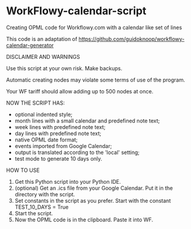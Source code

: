 # WorkFlowy-calendar-script
Creating OPML code for Workflowy.com with a calendar like set of lines

This code is an adaptation of https://github.com/guidoknoop/workflowy-calendar-generator

DISCLAIMER AND WARNINGS

Use this script at your own risk. Make backups.

Automatic creating nodes may violate some terms of use of the program.

Your WF tariff should allow adding up to 500 nodes at once.

NOW THE SCRIPT HAS:

- optional indented style;
- month lines with a small calendar and predefined note text;
- week lines with predefined note text;
- day lines with predefined note text;
- native OPML date format;
- events imported from Google Calendar;
- output is translated according to the 'local' setting;
- test mode to generate 10 days only.

HOW TO USE

1. Get this Python script into your Python IDE.
2. (optional) Get an .ics file from your Google Calendar. Put it in the directory with the script.
3. Set constants in the script as you prefer. Start with the constant TEST_10_DAYS = True
4. Start the script.
5. Now the OPML code is in the clipboard. Paste it into WF.

